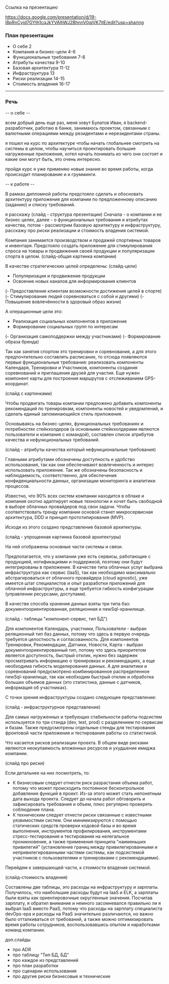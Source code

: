 Ссылка на презентацию

https://docs.google.com/presentation/d/19-l8pRnCyid7GYth1cqJkYVAlhWJ2BhnnV0qjVK7itE/edit?usp=sharing

### План презентации

- О себе 2
- Компания и бизнес-цели 4-6
- Функциональные требования 7-8
- Атрибуты качества 9-10
- Базовая архитектура 11-12
- Инфраструктура 13
- Риски реализации 14-15
- Стоимость владения 16-17

---

### Речь

-- о себе --

всем добрый день еще раз, меня зовут Булатов Иван, я backend-разработчик, работаю в банке, занимаюсь проектом, связанным с валютными операциями между резидентами и нерезидентами страны.

я пошел на курс по архитектуре чтобы начать глобальнее смотреть на системы в целом, чтобы научиться проектировать большие нагруженные приложения, хотел начать понимать из чего они состоят и какие они могут быть, это очень интересно.

пройдя курс я уже применяю новые знания во время работы, когда происходит планирование и и грумминги.

-- к работе -- 

В рамках дипломной работы предстояло сделать и обосновать архитектуру приложения для компании по предложенному описанию (заданию) и списку требований.

я расскажу
(слайд - структура презентации)
Сначала - о компании и ее бизнес целях, далее - о функциональных требования и атрибутах качества, потом - рассмотрим базовую архитектуру и инфраструктуру, расскажу про риски реализации и стоимость владения системой.

Компания занимается производством и продажей спортивных товаров и инвентаря.
Предстояло создать приложение для стимулирования спроса на товары и продвижения своей продукции и популяризации спорта в целом.
(слайд-общая картинка компании)

В качестве стратегических целей определены:
(слайд-цели)
- Популяризация и продвижение продукции
- Освоение новых каналов для информирования клиентов

(- Предоставление клиентам возможности достижения целей в спорте)
(- Стимулирование людей соревноваться с собой и другими)
(- Повышение вовлечённости в здоровый образ жизни)

А операционные цели это:
- Реализация социальных компонентов в приложение
- Формирование социальных групп по интересам

(- Организация самоподдержки между участниками)
(- Формирование образа бренда)

Так как занятия спортом это тренировки и соревнования, а для этого предпочтительно составлять расписание, то отсюда появляются первые функциональные требования: реализовать компоненты Календаря, Тренировки и Участников, компоненты создания соревнований и приглашения друзей для участия. Еще нужен компонент карты для построения маршрутов с отслеживанием GPS-координат.

(слайд с картинками)

Чтобы продвигать товары компании предложено добавить компоненты рекомендаций по тренировкам, компоненты новостей и уведомлений, и сделать единый запоминающийся стиль приложения.

Основываясь на бизнес-целях, функциональных требованиях и потребностях стейкхолдеров (а основными стейкхолдерами являются пользователи и компания с командой), составлен список атрибутов качества и нефункциональных требований.

(слайд - атрибуты качества который нефункциональные требования)

Главными атрибутами обозначены доступность и удобство использования, так как они обеспечивают вовлеченность и интерес использовать приложение.
Так же обозначены безопасность и наблюдаемость, соответственно, для обеспечения конфиденциальности данных, организации мониторинга и аналитики процессов.

Известно, что 90% всех систем компании находится в облаке и компания охотно адаптирует новые технологии и хочет быть свободной в выборе облачных провайдеров под свои задачи. Чтобы соответствовать тренду компании основой станет микросервисная архитектура, DDD и принцип прототипирования (MVP).

Исходя из этого создано представление базовой архитектуры.

(слайд - упрощенная картинка базовой архитектуры)

На ней отображены основные части системы и связи.

Предполагается, что у компании уже есть сервисы, работающие с продукцией, нотификациями и поддержкой, поэтому они будут интегрированы в приложение.
В качестве типа облачных услуг выбрана инфраструктура как сервис (IaaS), так как необходимо максимально абстрагироваться от облачного провайдера (cloud agnostic), уже имеется штат специалистов и опыт разработки приложений для облачной инфраструктуры, а еще требуется гибкость конфигурации (управлении ресурсами, доступами).

В качестве способа хранения данных взяты три типа баз: документоориентированная, реляционная и newSql-хранилище.

(слайд - таблицы "компонент-сервис, тип БД")

Для компонентов Календарь, участники, Пользователи - выбран реляционный тип баз данных, потому что здесь в первую очередь требуется целостность и согласованность.
Для компонентов Тренировки, Рекомендации, Датчики, Новости, Карта - выбран документоориентированный тип, потому что здесь приоритетом является доступность, быстрый отклик, нужно без задержек просматривать информацию о тренировках и рекомендациях, а еще необходима гибкость моделирования данных.
А для аналитики и соревнований предусмотрено комбинированное распределенное newSql-хранилище, так как необходим быстрый отклик и обработка больших объемов данных (это статистика, данные с датчиков, информация об участниках).

С точки зрения инфраструктуры создано следующее представление:

(слайд - инфраструктурное представление)

Для самых нагруженных и требующих стабильности работы подсистем используется по три стэнда (dev, test, prod) с разделением по сервисам и базам. Также предусмотрены отдельные стенды для тестирования фронтовой части приложения и тестирования работы со статистикой.

Что касается рисков реализации проекта. В общем виде рисками являются неокупаемость вложенных ресурсов и ухудшение имиджа компании.

(слайд про риски)

Если детальнее на них посмотреть, то:
- К бизнесовым следует отнести риск разрастания объема работ, потому что может происходить постоянное бесконтрольное добавление функций в проект. Из-за этого может стать непонятным дата выхода проекта. Следует до начала работ обговорить и зафиксировать требования и объем, плюс регулярно проверять соблюдение плана.
- К техническим следует отнести риски связанные с известными уязвимостями систем. Они минимизируются с помощью статических средств проверки кодовой базы и во время выполнения, инструментов профилирования, инструментами стресс-тестирования и тестирования на нелегальное проникновение, а также применения принципа "наименьших привилегий" (установление границ между привилегированными и непривилегированными частями системы, как подсистемой участников с пользователями и тренировками с рекомендациями).

Перейдем к завершающей части, к стоимости владения системой.

(слайд-стоимость владения)

Составлены две таблицы, это расходы на инфраструктуру и зарплаты.
Получилось, что наибольшие расходы будут на IaaS и ELK, а зарплаты были взяты как ориентировочные округленные значения.
Посчитав зарплату, я обратил внимание и немного засомневался правильно ли я выбрал IaaS вместо PaaS, потому что расходы на зарплату специалиста devOps-ера и расходы на PaaS значительно различаются, но важно было отталкиваться от требований, а также можно оптимизировать время работы сотрудников, воспользовавшись опытом и наработками команд компании.

доп.слайды
- про ADR
- про таблицу "Тип БД, БД"
- про каждое из представлений
- про план разработки
- про сценарии использования
- про другие риски бизнесовые и технические


